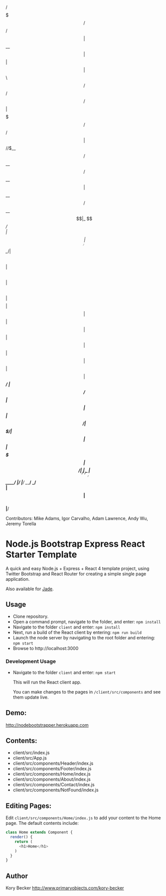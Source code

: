  /$$$$$$$                               /$$                   /$$    
| $$__  $$                             | $$                  | $$    
| $$  \ $$ /$$$$$$   /$$$$$$   /$$$$$$ | $$$$$$$   /$$$$$$  /$$$$$$  
| $$$$$$$//$$__  $$ /$$__  $$ /$$__  $$| $$__  $$ /$$__  $$|_  $$_/  
| $$____/| $$  \__/| $$  \ $$| $$  \ $$| $$  \ $$| $$$$$$$$  | $$    
| $$     | $$      | $$  | $$| $$  | $$| $$  | $$| $$_____/  | $$ /$$
| $$     | $$      |  $$$$$$/| $$$$$$$/| $$  | $$|  $$$$$$$  |  $$$$/
|__/     |__/       \______/ | $$____/ |__/  |__/ \_______/   \___/  
                             | $$                                    
                             | $$                                    
                             |__/                                    

Contributors: Mike Adams, Igor Carvalho, Adam Lawrence, Andy Wu, Jeremy Torella



Node.js Bootstrap Express React Starter Template
===

A quick and easy Node.js + Express + React 4 template project, using Twitter Bootstrap and React Router for creating a simple single page application.

Also available for [Jade](https://github.com/primaryobjects/Node.js-Bootstrap-Starter-Template).

## Usage

- Clone repository.
- Open a command prompt, navigate to the folder, and enter: `npm install`
- Navigate to the folder `client` and enter: `npm install`
- Next, run a build of the React client by entering: `npm run build`
- Launch the node server by navigating to the root folder and entering: `npm start`
- Browse to http://localhost:3000

### Development Usage

- Navigate to the folder `client` and enter: `npm start`

  This will run the React client app.

  You can make changes to the pages in `/client/src/components` and see them update live.

## Demo:

http://nodebootstrapper.herokuapp.com

## Contents:

- client/src/index.js
- client/src/App.js
- client/src/components/Header/index.js
- client/src/components/Footer/index.js
- client/src/components/Home/index.js
- client/src/components/About/index.js
- client/src/components/Contact/index.js
- client/src/components/NotFound/index.js

## Editing Pages:

Edit `client/src/components/Home/index.js` to add your content to the Home page. The default contents include:

```js
class Home extends Component {
  render() {
    return (
      <h1>Home</h1>
    )
  }
}
```

## Author
Kory Becker http://www.primaryobjects.com/kory-becker
